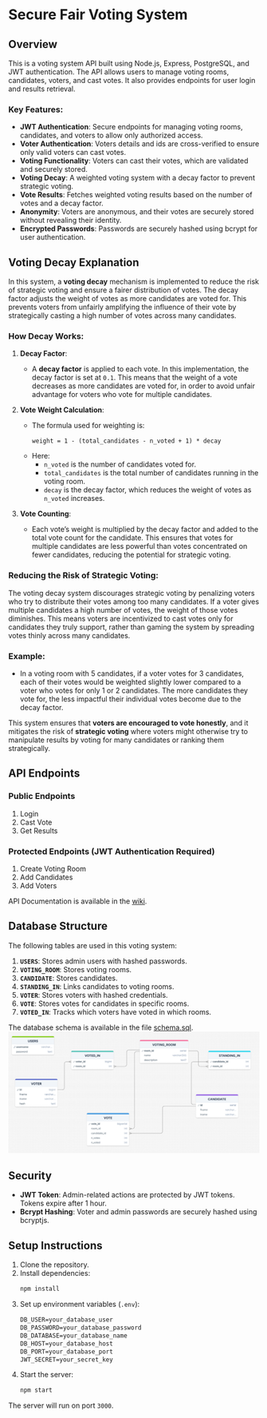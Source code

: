 # Secure Fair Voting System 

## Overview

This is a voting system API built using Node.js, Express, PostgreSQL, and JWT authentication. The API allows users to manage voting rooms, candidates, voters, and cast votes. It also provides endpoints for user login and results retrieval.

### Key Features:
- **JWT Authentication**: Secure endpoints for managing voting rooms, candidates, and voters to allow only authorized access.
- **Voter Authentication**: Voters details and ids are cross-verified to ensure only valid voters can cast votes.
- **Voting Functionality**: Voters can cast their votes, which are validated and securely stored.
- **Voting Decay**: A weighted voting system with a decay factor to prevent strategic voting.
- **Vote Results**: Fetches weighted voting results based on the number of votes and a decay factor.
- **Anonymity**: Voters are anonymous, and their votes are securely stored without revealing their identity.
- **Encrypted Passwords**: Passwords are securely hashed using bcrypt for user authentication.

## Voting Decay Explanation

In this system, a **voting decay** mechanism is implemented to reduce the risk of strategic voting and ensure a fairer distribution of votes. The decay factor adjusts the weight of votes as more candidates are voted for. This prevents voters from unfairly amplifying the influence of their vote by strategically casting a high number of votes across many candidates.

### How Decay Works:

1. **Decay Factor**:
   - A **decay factor** is applied to each vote. In this implementation, the decay factor is set at `0.1`. This means that the weight of a vote decreases as more candidates are voted for, in order to avoid unfair advantage for voters who vote for multiple candidates.

2. **Vote Weight Calculation**:
   - The formula used for weighting is:
     ```text
     weight = 1 - (total_candidates - n_voted + 1) * decay
     ```
   - Here:
     - `n_voted` is the number of candidates voted for.
     - `total_candidates` is the total number of candidates running in the voting room.
     - `decay` is the decay factor, which reduces the weight of votes as `n_voted` increases.

3. **Vote Counting**:
   - Each vote’s weight is multiplied by the decay factor and added to the total vote count for the candidate. This ensures that votes for multiple candidates are less powerful than votes concentrated on fewer candidates, reducing the potential for strategic voting.
   
### Reducing the Risk of Strategic Voting:

The voting decay system discourages strategic voting by penalizing voters who try to distribute their votes among too many candidates. If a voter gives multiple candidates a high number of votes, the weight of those votes diminishes. This means voters are incentivized to cast votes only for candidates they truly support, rather than gaming the system by spreading votes thinly across many candidates.

### Example:
- In a voting room with 5 candidates, if a voter votes for 3 candidates, each of their votes would be weighted slightly lower compared to a voter who votes for only 1 or 2 candidates. The more candidates they vote for, the less impactful their individual votes become due to the decay factor.

This system ensures that **voters are encouraged to vote honestly**, and it mitigates the risk of **strategic voting** where voters might otherwise try to manipulate results by voting for many candidates or ranking them strategically.
  
## API Endpoints

### Public Endpoints
1. Login
2. Cast Vote
3. Get Results

### Protected Endpoints (JWT Authentication Required)
1. Create Voting Room
2. Add Candidates
3. Add Voters

API Documentation is available in the [wiki](https://github.com/DharunThota/secure-fair-voting-system/wiki).

## Database Structure

The following tables are used in this voting system:

1. **`USERS`**: Stores admin users with hashed passwords.
2. **`VOTING_ROOM`**: Stores voting rooms.
3. **`CANDIDATE`**: Stores candidates.
4. **`STANDING_IN`**: Links candidates to voting rooms.
5. **`VOTER`**: Stores voters with hashed credentials.
6. **`VOTE`**: Stores votes for candidates in specific rooms.
7. **`VOTED_IN`**: Tracks which voters have voted in which rooms.

The database schema is available in the file [schema.sql](https://github.com/DharunThota/secure-fair-voting-system/blob/main/schema.sql).
![Database Schema Diagram](./public/schema_diagram.png)


## Security

- **JWT Token**: Admin-related actions are protected by JWT tokens. Tokens expire after 1 hour.
- **Bcrypt Hashing**: Voter and admin passwords are securely hashed using bcryptjs.
  
## Setup Instructions

1. Clone the repository.
2. Install dependencies:
    ```bash
    npm install
    ```
3. Set up environment variables (`.env`):
    ```
    DB_USER=your_database_user
    DB_PASSWORD=your_database_password
    DB_DATABASE=your_database_name
    DB_HOST=your_database_host
    DB_PORT=your_database_port
    JWT_SECRET=your_secret_key
    ```
4. Start the server:
    ```bash
    npm start
    ```

The server will run on port `3000`.
